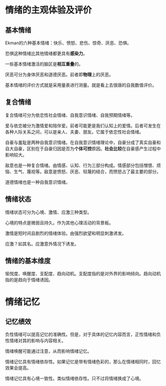 # 情绪的主观体验及评价

## 基本情绪

Ekman的六种基本情绪：快乐、愤怒、悲伤、惊奇、厌恶、恐惧。

恐惧这种情绪比其他情绪都更具有**感染力**。

一些基本情绪激活的脑区是**相互重叠**的。

厌恶可分为身体厌恶和道德厌恶。前者即**物理**上的厌恶。

基本情绪的评价方式就是采用量表进行测量。就是看上去很唐的自我数值评价。

## 复合情绪

复合情绪可分为依恋性社会情绪、自我意识情绪、自我预期情绪等。

爱与依恋被分为激情爱和陪伴爱。前者可能更是我们认知上的爱情。后者可发生在各种人际关系之间，可以是亲人、夫妻、朋友。它属于依恋性社会情绪。

自豪与羞耻是两种自我意识情绪。在自我意识情绪理论中，自豪分成了真实自豪和自大自豪，区别在于自豪归因是否为**个体可控**原因。**社会比较**在自豪感产生过程中影响较大。

敌意也是一种复合情绪。由情感、认知、行为三部分构成。情感部分包括憎恨、烦恼、生气、蔑视等。敌意是愤怒、厌恶、轻蔑的结合，而愤怒占了最主要的部分。

道德情绪也是一种自我意识情绪。

## 情绪状态

情绪状态可分为心境、激情、应激三种类型。

心境的特点是微弱且持久。作为其他心理活动的背景板。

激情是短时间且剧烈的情绪体验。由强烈欲望和明显刺激诱发。

应激？如其名。应激意外情况下诱发。

## 情绪的基本维度

愉悦度、唤醒度、支配度、趋向动机。支配度指的是对外界的影响倾向。趋向动机指的是趋向于情绪诱因。

# 情绪记忆

## 记忆绩效

负性情绪可以提高记忆的准确性。但是，对于具体的记忆内容而言，正性情绪和负性情绪对其的影响与内容相关。

情绪唤醒可能通过注意，从而影响情绪记忆。

情绪记忆具有情绪依存性。如果记忆是带有情绪色彩的，那么在情绪相同时，回忆效果会提高。

情绪记忆具有心境一致性。类似情绪依存性。只不过将情绪换成了心境。




